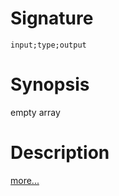 # Signature
```vikid-signature
input;type;output
```

# Synopsis
empty array

# Description

[more...](https://en.wikipedia.org/wiki/Array_data_structure)